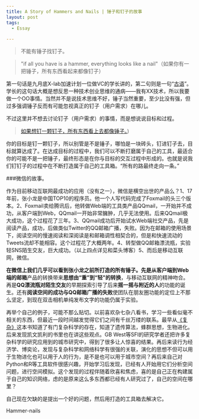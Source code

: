 ```yaml
---
title: A Story of Hammers and Nails | 锤子和钉子的故事
layout: post
tags:
  - Essay
  
---
```

  
>不能有锤子找钉子。

>"if all you have is a hammer, everything looks like a nail"（如果你有一把锤子，所有东西看起来都像钉子）

第一句话是九月底X-lab加速计划一位做VC的学长讲的，第二句则是一句“[古语](http://en.wiktionary.org/wiki/if_all_you_have_is_a_hammer,_everything_looks_like_a_nail)”。学长的这句话大概是想反思一种技术创业思维的通病——我有XX技术，所以我要做一个OO事情。当然并不是说技术思维不好，锤子当然重要，至少比没有强，但过多强调锤子反而有可能忽视真正的钉子（用户需求）在哪儿。

不过这里并不想去讨论钉子（用户需求）的事情，而是想说说目标和过程。

>[如果想钉一颗钉子，所有东西看上去都像锤子。](http://mindhacks.cn/2009/01/16/hammers-and-nails/))

你的目标是钉一颗钉子，所以别管是不是锤子，哪怕是一块砖头，钉进钉子去，目标就算达成了。在达成目标的过程中，我们可以不断打磨属于自己的工具，最适合你的可能不是一把锤子，最终形态是在你与目标的交互过程中形成的。也就是说我们钉钉子的过程中在不断打造属于自己的工具箱。“所有的路最终走向一条。”

###微信的故事。

作为目前移动互联网最成功的应用（没有之一），微信是横空出世的产品么？1、17年前，张小龙是中国TOP10的程序员。他一个人写代码完成了Foxmail的头三个版本。2、Foxmail卖给腾讯后，他转做Web端的工具类产品QQmail，一开始并不成功，从客户端到Web，QQmail一开始非常臃肿，几乎无法使用。后来QQmail极大成功，这个过程花了三年。3、QQmail成功后开始试水Web端社交产品，先是阅读产品，成功，后做类似Twitter的QQ邮箱广播，失败。因为在邮箱的使用场景下，阅读空间的慢速阅读和深阅读是和邮箱调性相契合的，但是和快速流动的Tweets流却不能相容。这个过程花了大概两年。4、转型做QQ邮箱漂流瓶，实验轻SNS陌生交友，巨大成功。（以上四点详见和菜头博客）5、而后是移动互联网，微信。

**在微信上我们几乎可以看到张小龙之前所打造的所有锤子。**先是**从客户端到Web端的邮箱**产品的转换带来**思想由“重”到“轻”的转换**，与移动互联网的精神吻合。再是**QQ漂流瓶对陌生交友**的早期探索引导了后来**摇一摇与附近的人**的功能的诞生。还有**阅读空间的成功与QQ邮箱广播的失败**使团队在朋友圈功能的定位上不那么坚定，到现在双击相机单纯发布文字的功能仍属于实验。

再举个自己的例子，可能不那么贴切。以前喜欢杂七杂八看书，学习一些看似毫不相关的东西，但最近一段时间越发觉得它们之间有千丝万缕的联系。最早从[《复杂》](http://book.douban.com/subject/6749832/)这本书知道了有门复杂科学的存在，知道了遗传算法，蜂群思想，生物进化。后来发现凯文凯利的书里也在讲这些观点。GB West等SFI的研究学者还把许多复杂科学的研究应用到的城市研究中，得到了很多让人惊喜的结果。再后来读行为经济学、博奕论，发现与复杂科学和网络科学有很强的关联，演化的思想不但可以用于生物进化也可以用于人的行为，是不是也可以用于城市空间？再后来自己对Python和R等工具软件很感兴趣，开始学习后发现，已经有人开始用它们分析空间问题，进行空间模拟。这个发现的过程伴随着欣喜和焦虑，喜的是自己正在构建属于自己的知识网络，虑的是原来这么多东西都已经有人研究过了，自己的空间在哪里？

自己现在欠缺的是提出一个好的问题，然后用打造的工具箱去解决它。

Hammer-nails